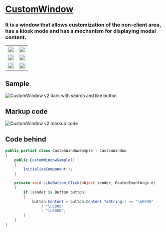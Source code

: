 # [CustomWindow](Docs/CustomWindow.md)
### It is a window that allows customization of the non-client area, has a kiosk mode and has a mechanism for displaying modal content.

<table>
  <tr>
    <td>
      <img src="https://user-images.githubusercontent.com/10555640/185812976-08963675-f609-47cf-8bcc-88d998a408a0.png" style="width:100%;height: auto;" />
    </td>
    <td>
        <img src="https://user-images.githubusercontent.com/10555640/185813964-b44ac5ce-f0d3-4371-94b4-d103bce3c38b.png" style="width:100%;height: auto;" />
    </td>
  </tr>

  <tr>
    <td>
        <img src="https://user-images.githubusercontent.com/10555640/185813128-abed47b5-8fef-4d38-93ed-27397d2f4746.png" style="width:100%;height: auto;" />
    </td>
    <td>
        <img src="https://user-images.githubusercontent.com/10555640/185813130-5914cc9b-1a2c-4d2a-ab05-0afbdc5102e1.png" style="width:100%;height: auto;" />    
    </td>
  </tr>
  
  <tr>
    <td>
        <img src="https://user-images.githubusercontent.com/10555640/185813481-1277314d-23d6-487b-a6b1-c94c515fec9d.png" style="width:100%;height: auto;" />
    </td>
    <td>
        <img src="https://user-images.githubusercontent.com/10555640/185814081-7c20bbe6-5978-4b4c-97d4-fb68cf789704.png" style="width:100%;height: auto;" />    
    </td>
  </tr>
<table>
  
## Sample
![CustomWindow v2 dark with search and like button](https://user-images.githubusercontent.com/10555640/185814020-45254966-7396-4e27-b6a4-0670bf0cbce9.png)

## Markup code
![CustomWindow v2 markup code](https://user-images.githubusercontent.com/10555640/185813349-ca8288a8-f882-49c2-9526-a5b91645b2c8.png)

## Code behind
```C#
public partial class CustomWindowSample : CustomWindow
{
    public CustomWindowSample()
    {
        InitializeComponent();
    }

    private void LikeButton_Click(object sender, RoutedEventArgs e)
    {
        if (sender is Button button)
        {
            button.Content = button.Content.ToString() == "\uE00B"
                ? "\uE006"
                : "\uE00B";
        }
    }
}
```
